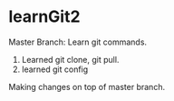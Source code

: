 # learnGit2
Master Branch: Learn git commands. 
1. Learned git clone, git pull. 
2. learned git config

Making changes on top of master branch. 
